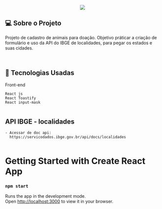 
<p align="center">
  <img max-width="auto" height="auto"  src="https://user-images.githubusercontent.com/46323667/158248157-ce081447-1a61-4b24-988e-5c110083fe5b.png">
</p>




## 💻  Sobre o Projeto

Projeto de cadastro de animais para doação.
Objetivo práticar a criação de formulário e uso da API do IBGE de localidades, para pegar os estados e suas cidades.

<br>




## :rocket: Tecnologias Usadas
Front-end 
```
React js
React Toastify
React input-mask


```
## API IBGE - localidades

```
- Acessar de doc api: 
  https://servicodados.ibge.gov.br/api/docs/localidades


```




# Getting Started with Create React App

### `npm start`

Runs the app in the development mode.\
Open [http://localhost:3000](http://localhost:3000) to view it in your browser.



